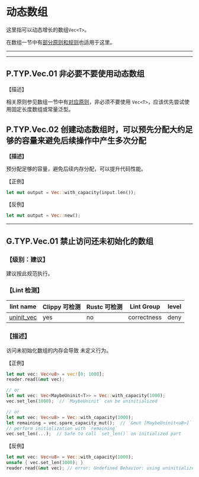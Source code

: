# 动态数组

这里指可以动态增长的数组`Vec<T>`。

在数组一节中有[部分原则和规则](./array.md)也适用于这里。

---
<!-- toc -->
---

## P.TYP.Vec.01 非必要不要使用动态数组

【描述】

相关原则参见数组一节中有[对应原则](./array.md)，非必须不要使用 `Vec<T>`，应该优先尝试使用固定长度数组或常量泛型。

## P.TYP.Vec.02   创建动态数组时，可以预先分配大约足够的容量来避免后续操作中产生多次分配

**【描述】**

预分配足够的容量，避免后续内存分配，可以提升代码性能。

【正例】

```rust
let mut output = Vec::with_capacity(input.len());
```

【反例】

```rust
let mut output = Vec::new();
```



---



## G.TYP.Vec.01  禁止访问还未初始化的数组

### 【级别：建议】

建议按此规范执行。

### 【Lint 检测】

| lint name                                                    | Clippy 可检测 | Rustc 可检测 | Lint Group  | level |
| ------------------------------------------------------------ | ------------- | ------------ | ----------- | ----- |
| [uninit_vec](https://rust-lang.github.io/rust-clippy/master/#uninit_vec) | yes           | no           | correctness | deny  |

### 【描述】

访问未初始化数组的内存会导致 未定义行为。

【正例】

```rust
let mut vec: Vec<u8> = vec![0; 1000];
reader.read(&mut vec);

// or
let mut vec: Vec<MaybeUninit<T>> = Vec::with_capacity(1000);
vec.set_len(1000);  // `MaybeUninit` can be uninitialized

// or
let mut vec: Vec<u8> = Vec::with_capacity(1000);
let remaining = vec.spare_capacity_mut();  // `&mut [MaybeUninit<u8>]`
// perform initialization with `remaining`
vec.set_len(...);  // Safe to call `set_len()` on initialized part
```

【反例】

 ```rust
 let mut vec: Vec<u8> = Vec::with_capacity(1000);
 unsafe { vec.set_len(1000); }
 reader.read(&mut vec); // error: Undefined Behavior: using uninitialized data, but this operation requires initialized memory
 ```

